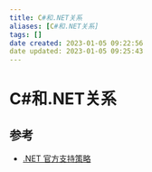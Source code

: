 ```yaml
---
title: C#和.NET关系
aliases: [C#和.NET关系]
tags: []
date created: 2023-01-05 09:22:56
date updated: 2023-01-05 09:25:43
---
```


# C#和.NET关系

## 参考

- [.NET 官方支持策略](https://dotnet.microsoft.com/zh-cn/platform/support/policy)
